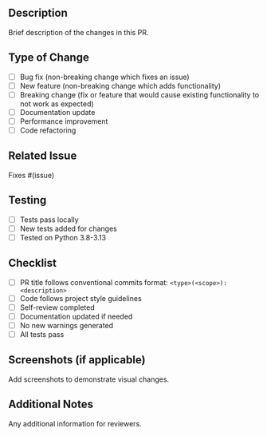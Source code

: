 ## Description

Brief description of the changes in this PR.

## Type of Change

- [ ] Bug fix (non-breaking change which fixes an issue)
- [ ] New feature (non-breaking change which adds functionality)
- [ ] Breaking change (fix or feature that would cause existing functionality to not work as expected)
- [ ] Documentation update
- [ ] Performance improvement
- [ ] Code refactoring

## Related Issue

Fixes #(issue)

## Testing

- [ ] Tests pass locally
- [ ] New tests added for changes
- [ ] Tested on Python 3.8-3.13

## Checklist

- [ ] PR title follows conventional commits format: `<type>(<scope>): <description>`
- [ ] Code follows project style guidelines
- [ ] Self-review completed
- [ ] Documentation updated if needed
- [ ] No new warnings generated
- [ ] All tests pass

## Screenshots (if applicable)

Add screenshots to demonstrate visual changes.

## Additional Notes

Any additional information for reviewers.
